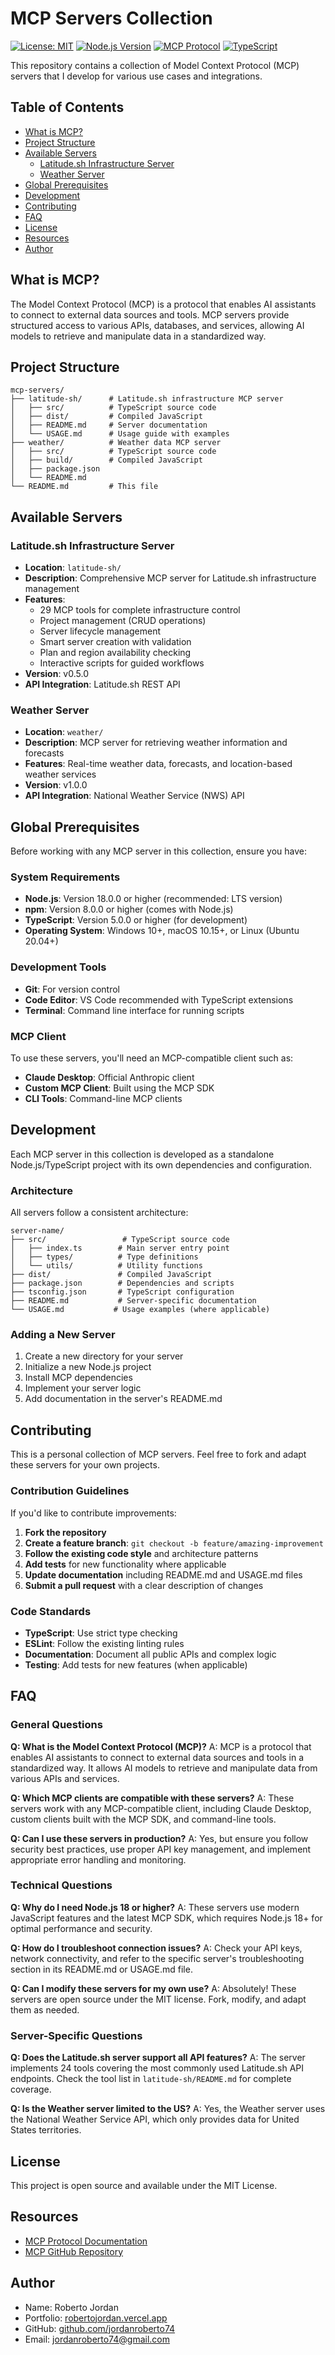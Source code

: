 # MCP Servers Collection

[![License: MIT](https://img.shields.io/badge/License-MIT-yellow.svg)](https://opensource.org/licenses/MIT)
[![Node.js Version](https://img.shields.io/badge/node-%3E%3D18.0.0-brightgreen)](https://nodejs.org/)
[![MCP Protocol](https://img.shields.io/badge/MCP-Compatible-blue)](https://modelcontextprotocol.io/)
[![TypeScript](https://img.shields.io/badge/TypeScript-5.8.2-blue)](https://www.typescriptlang.org/)

This repository contains a collection of Model Context Protocol (MCP) servers that I develop for various use cases and integrations.

## Table of Contents

- [What is MCP?](#what-is-mcp)
- [Project Structure](#project-structure)
- [Available Servers](#available-servers)
  - [Latitude.sh Infrastructure Server](#latitudesh-infrastructure-server)
  - [Weather Server](#weather-server)
- [Global Prerequisites](#global-prerequisites)
- [Development](#development)
- [Contributing](#contributing)
- [FAQ](#faq)
- [License](#license)
- [Resources](#resources)
- [Author](#author)

## What is MCP?

The Model Context Protocol (MCP) is a protocol that enables AI assistants to connect to external data sources and tools. MCP servers provide structured access to various APIs, databases, and services, allowing AI models to retrieve and manipulate data in a standardized way.

## Project Structure

```
mcp-servers/
├── latitude-sh/      # Latitude.sh infrastructure MCP server
│   ├── src/          # TypeScript source code
│   ├── dist/         # Compiled JavaScript
│   ├── README.md     # Server documentation
│   └── USAGE.md      # Usage guide with examples
├── weather/          # Weather data MCP server
│   ├── src/          # TypeScript source code
│   ├── build/        # Compiled JavaScript
│   ├── package.json
│   └── README.md
└── README.md         # This file
```

## Available Servers

### Latitude.sh Infrastructure Server

- **Location**: `latitude-sh/`
- **Description**: Comprehensive MCP server for Latitude.sh infrastructure management
- **Features**:
  - 29 MCP tools for complete infrastructure control
  - Project management (CRUD operations)
  - Server lifecycle management
  - Smart server creation with validation
  - Plan and region availability checking
  - Interactive scripts for guided workflows
- **Version**: v0.5.0
- **API Integration**: Latitude.sh REST API

### Weather Server

- **Location**: `weather/`
- **Description**: MCP server for retrieving weather information and forecasts
- **Features**: Real-time weather data, forecasts, and location-based weather services
- **Version**: v1.0.0
- **API Integration**: National Weather Service (NWS) API

## Global Prerequisites

Before working with any MCP server in this collection, ensure you have:

### System Requirements

- **Node.js**: Version 18.0.0 or higher (recommended: LTS version)
- **npm**: Version 8.0.0 or higher (comes with Node.js)
- **TypeScript**: Version 5.0.0 or higher (for development)
- **Operating System**: Windows 10+, macOS 10.15+, or Linux (Ubuntu 20.04+)

### Development Tools

- **Git**: For version control
- **Code Editor**: VS Code recommended with TypeScript extensions
- **Terminal**: Command line interface for running scripts

### MCP Client

To use these servers, you'll need an MCP-compatible client such as:

- **Claude Desktop**: Official Anthropic client
- **Custom MCP Client**: Built using the MCP SDK
- **CLI Tools**: Command-line MCP clients

## Development

Each MCP server in this collection is developed as a standalone Node.js/TypeScript project with its own dependencies and configuration.

### Architecture

All servers follow a consistent architecture:

```
server-name/
├── src/                 # TypeScript source code
│   ├── index.ts        # Main server entry point
│   ├── types/          # Type definitions
│   └── utils/          # Utility functions
├── dist/               # Compiled JavaScript
├── package.json        # Dependencies and scripts
├── tsconfig.json       # TypeScript configuration
├── README.md           # Server-specific documentation
└── USAGE.md           # Usage examples (where applicable)
```

### Adding a New Server

1. Create a new directory for your server
2. Initialize a new Node.js project
3. Install MCP dependencies
4. Implement your server logic
5. Add documentation in the server's README.md

## Contributing

This is a personal collection of MCP servers. Feel free to fork and adapt these servers for your own projects.

### Contribution Guidelines

If you'd like to contribute improvements:

1. **Fork the repository**
2. **Create a feature branch**: `git checkout -b feature/amazing-improvement`
3. **Follow the existing code style** and architecture patterns
4. **Add tests** for new functionality where applicable
5. **Update documentation** including README.md and USAGE.md files
6. **Submit a pull request** with a clear description of changes

### Code Standards

- **TypeScript**: Use strict type checking
- **ESLint**: Follow the existing linting rules
- **Documentation**: Document all public APIs and complex logic
- **Testing**: Add tests for new features (when applicable)

## FAQ

### General Questions

**Q: What is the Model Context Protocol (MCP)?**
A: MCP is a protocol that enables AI assistants to connect to external data sources and tools in a standardized way. It allows AI models to retrieve and manipulate data from various APIs and services.

**Q: Which MCP clients are compatible with these servers?**
A: These servers work with any MCP-compatible client, including Claude Desktop, custom clients built with the MCP SDK, and command-line tools.

**Q: Can I use these servers in production?**
A: Yes, but ensure you follow security best practices, use proper API key management, and implement appropriate error handling and monitoring.

### Technical Questions

**Q: Why do I need Node.js 18 or higher?**
A: These servers use modern JavaScript features and the latest MCP SDK, which requires Node.js 18+ for optimal performance and security.

**Q: How do I troubleshoot connection issues?**
A: Check your API keys, network connectivity, and refer to the specific server's troubleshooting section in its README.md or USAGE.md file.

**Q: Can I modify these servers for my own use?**
A: Absolutely! These servers are open source under the MIT license. Fork, modify, and adapt them as needed.

### Server-Specific Questions

**Q: Does the Latitude.sh server support all API features?**
A: The server implements 24 tools covering the most commonly used Latitude.sh API endpoints. Check the tool list in `latitude-sh/README.md` for complete coverage.

**Q: Is the Weather server limited to the US?**
A: Yes, the Weather server uses the National Weather Service API, which only provides data for United States territories.

## License

This project is open source and available under the MIT License.

## Resources

- [MCP Protocol Documentation](https://modelcontextprotocol.io/)
- [MCP GitHub Repository](https://github.com/modelcontextprotocol)

## Author

- Name: Roberto Jordan
- Portfolio: [robertojordan.vercel.app](https://robertojordan.vercel.app/)
- GitHub: [github.com/jordanroberto74](https://github.com/jordanroberto74)
- Email: jordanroberto74@gmail.com
